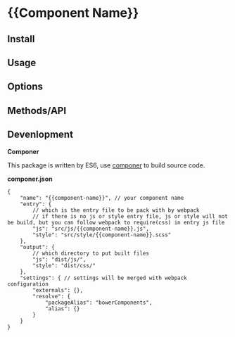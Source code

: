 # {{Component Name}}


## Install

## Usage

## Options

## Methods/API

## Devenlopment

**Componer**

This package is written by ES6, use [componer](https://github.com/tangshuang/componer) to build source code.

**componer.json**

```
{
	"name": "{{component-name}}", // your component name
	"entry": { 
		// which is the entry file to be pack with by webpack
		// if there is no js or style entry file, js or style will not be build, but you can follow webpack to require(css) in entry js file
		"js": "src/js/{{component-name}}.js",
		"style": "src/style/{{component-name}}.scss"
	},
	"output": {
		// which directory to put built files
		"js": "dist/js/",
		"style": "dist/css/"
	},
	"settings": { // settings will be merged with webpack configuration
		"externals": {},
		"resolve": {
			"packageAlias": "bowerComponents",
			"alias": {}
		}
	}
}
```